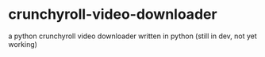 # crunchyroll-video-downloader
a python crunchyroll video downloader written in python (still in dev, not yet working)
